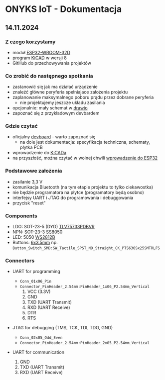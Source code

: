 # ONYKS IoT - Dokumentacja

## 14.11.2024

### Z czego korzystamy

- moduł [ESP32-WROOM-32D](https://www.espressif.com/sites/default/files/documentation/esp32-wroom-32d_esp32-wroom-32u_datasheet_en.pdf)
- program [KiCAD](https://www.kicad.org/) w wersji 8
- GitHub do przechowywania projektów

### Co zrobić do następnego spotkania

- zastanowić się jak ma działać urządzenie
- znaleźć główne peryferia spełniajace założenia projektu
- zaplanowanie maksymalnego poboru prądu przez dobrane peryferia
  - nie projektujemy jeszcze układu zasilania
- opcjonalnie: mały schemat w [drawio](https://app.diagrams.net/)
- zapoznać się z przykładowym devbardem

### Gdzie czytać

- oficjalny [devboard](https://docs.espressif.com/projects/esp-dev-kits/en/latest/esp32/esp32-devkitc/user_guide.html) - warto zapoznać się
  - na dole jest dokumentacja: specyfikacja techniczna, schematy, płytka PCB
- wprowadzenie do [KiCADa](https://docs.kicad.org/8.0/en/getting_started_in_kicad/getting_started_in_kicad.html)
- na przyszłość, można czytać w wolnej chwili [wprowadzenie do ESP32](https://docs.espressif.com/projects/esp-idf/en/v5.3.1/esp32/get-started/index.html)

### Podstawowe założenia

- zasilanie 3,3 V
- komunikacja Bluetooth (na tym etapie projektu to tylko ciekawostka)
- nie będzie programatora na płytce (programatory będą osobno)
- interfejsy UART i JTAG do programowania i debuggowania
- przycisk "reset"

### Components

- LDO: SOT-23-5 (DYD) [TLV75733PDBVR](https://www.ti.com/lit/ds/symlink/tlv757p.pdf?ts=1733149199380&ref_url=https%253A%252F%252Fwww.ti.com%252Fproduct%252FTLV757P%252Fpart-details%252FTLV75710PDBVR)
- NPN: SOT-23-3 [SS8050](https://www.micros.com.pl/mediaserver/TSS8050_BORN_0001.pdf)
- LED: 5050 [WS2812B](https://cdn-shop.adafruit.com/datasheets/WS2812B.pdf)
- Buttons: [6x3.5mm](https://pl.aliexpress.com/item/4000546183248.html?spm=a2g0o.order_list.order_list_main.169.6deb1c24ZkOZZl&gatewayAdapt=glo2pol) np. `Button_Switch_SMD:SW_Tactile_SPST_NO_Straight_CK_PTS636Sx25SMTRLFS`

### Connectors

- UART for programming
  - `Conn_01x06_Pin`
  - `Connector_PinHeader_2.54mm:PinHeader_1x06_P2.54mm_Vertical`
    1. VCC (3.3V)
    2. GND
    3. TXD (UART Transmit)
    4. RXD (UART Receive)
    5. DTR
    6. RTS

- JTAG for debugging (TMS, TCK, TDI, TDO, GND)
  - `Conn_02x05_Odd_Even`
  - `Connector_PinHeader_2.54mm:PinHeader_2x05_P2.54mm_Vertical`

- UART for communication
    1. GND
    2. TXD (UART Transmit)
    3. RXD (UART Receive)
